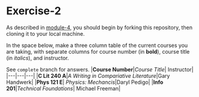 # Exercise-2

As described in [module-4](https://github.com/INFO-201/m4-git-intro), you should begin by forking this repository, then cloning it to your local machine.

In the space below, make a three column table of the current courses you are taking, with separate columns for course number (in **bold**), course title (in _italics_), and instructor.

See `complete` branch for answers.
|**Course Number**|_Course Title_| Instructor|
|---|---|---|
|**C Lit 240 A**|_A Writing in Compariative Literature_|Gary Handwerk|
|**Phys 121 E**| _Physics: Mechancis_|Daryl Pedigo|
|**Info 201**|_Technical Foundations_| Michael Freeman|
